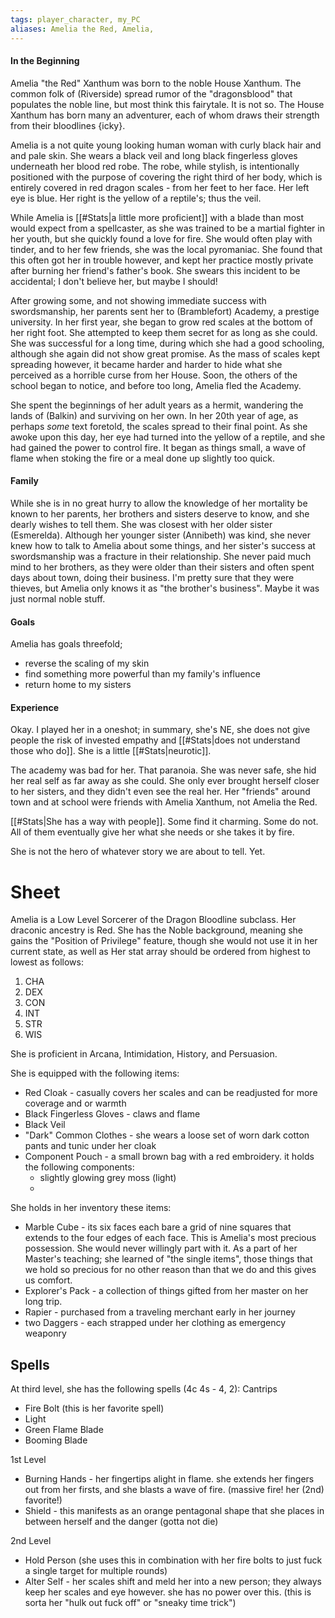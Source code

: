 ```yaml
---
tags: player_character, my_PC
aliases: Amelia the Red, Amelia, 
---
```


#### In the Beginning
Amelia "the Red" Xanthum was born to the noble House Xanthum. The common folk of (Riverside) spread rumor of the "dragonsblood" that populates the noble line, but most think this fairytale. It is not so. The House Xanthum has born many an adventurer, each of whom draws their strength from their bloodlines {icky}.

Amelia is a not quite young looking human woman with curly black hair and and pale skin. She wears a black veil and long black fingerless gloves underneath her blood red robe. The robe, while stylish, is intentionally positioned with the purpose of covering the right third of her body, which is entirely covered in red dragon scales - from her feet to her face. Her left eye is blue. Her right is the yellow of a reptile's; thus the veil.

While Amelia is [[#Stats|a little more proficient]] with a blade than most would expect from a spellcaster, as she was trained to be a martial fighter in her youth, but she quickly found a love for fire. She would often play with tinder, and to her few friends, she was the local pyromaniac. She found that this often got her in trouble however, and kept her practice mostly private after burning her friend's father's book. She swears this incident to be accidental; I don't believe her, but maybe I should! 

After growing some, and not showing immediate success with swordsmanship, her parents sent her to (Bramblefort) Academy, a prestige university. In her first year, she began to grow red scales at the bottom of her right foot. She attempted to keep them secret for as long as she could. She was successful for a long time, during which she had a good schooling, although she again did not show great promise. As the mass of scales kept spreading however, it became harder and harder to hide what she perceived as a horrible curse from her House. Soon, the others of the school began to notice, and before too long, Amelia fled the Academy. 

She spent the beginnings of her adult years as a hermit, wandering the lands of (Balkin) and surviving on her own. In her 20th year of age, as perhaps *some* text foretold, the scales spread to their final point. As she awoke upon this day, her eye had turned into the yellow of a reptile, and she had gained the power to control fire. It began as things small, a wave of flame when stoking the fire or a meal done up slightly too quick. 

#### Family
While she is in no great hurry to allow the knowledge of her mortality be known to her parents, her brothers and sisters deserve to know, and she dearly wishes to tell them. She was closest with her older sister (Esmerelda). Although her younger sister (Annibeth) was kind, she never knew how to talk to Amelia about some things, and her sister's success at swordsmanship was a fracture in their relationship. She never paid much mind to her brothers, as they were older than their sisters and often spent days about town, doing their business. I'm pretty sure that they were thieves, but Amelia only knows it as "the brother's business". Maybe it was just normal noble stuff.

#### Goals
Amelia has goals threefold;
- reverse the scaling of my skin
- find something more powerful than my family's influence
- return home to my sisters

#### Experience
Okay. I played her in a oneshot; in summary, she's NE, she does not give people the risk of invested empathy and [[#Stats|does not understand those who do]]. She is a little [[#Stats|neurotic]]. 

The academy was bad for her. That paranoia. She was never safe, she hid her real self as far away as she could. She only ever brought herself closer to her sisters, and they didn't even see the real her. Her "friends" around town and at school were friends with Amelia Xanthum, not Amelia the Red. 

[[#Stats|She has a way with people]]. Some find it charming. Some do not. All of them eventually give her what she needs or she takes it by fire.

She is not the hero of whatever story we are about to tell. Yet.

# Sheet
Amelia is a Low Level Sorcerer of the Dragon Bloodline subclass. Her draconic ancestry is Red. She has the Noble background, meaning she gains the "Position of Privilege" feature, though she would not use it in her current state, as well as 
Her stat array should be ordered from highest to lowest as follows:

1. CHA
2. DEX
3. CON
4. INT
5. STR
6. WIS

She is proficient in Arcana, Intimidation, History, and Persuasion.

She is equipped with the following items:
- Red Cloak - casually covers her scales and can be readjusted for more coverage and or warmth
- Black Fingerless Gloves - claws and flame
- Black Veil
- "Dark" Common Clothes - she wears a loose set of worn dark cotton pants and tunic under her cloak
- Component Pouch - a small brown bag with a red embroidery. it holds the following components:
	- slightly glowing grey moss (light)
	- 

She holds in her inventory these items:
- Marble Cube - its six faces each bare a grid of nine squares that extends to the four edges of each face. This is Amelia's most precious possession. She would never willingly part with it. As a part of her Master's teaching; she learned of "the single items", those things that we hold so precious for no other reason than that we do and this gives us comfort. 
- Explorer's Pack - a collection of things gifted from her master on her long trip.
- Rapier - purchased from a traveling merchant early in her journey
- two Daggers - each strapped under her clothing as emergency weaponry

## Spells

At third level, she has the following spells (4c 4s - 4, 2):
Cantrips
- Fire Bolt (this is her favorite spell)
- Light 
- Green Flame Blade
- Booming Blade

1st Level
- Burning Hands  - her fingertips alight in flame. she extends her fingers out from her firsts, and she blasts a wave of fire. (massive fire! her (2nd) favorite!)
- Shield  - this manifests as an orange pentagonal shape that she places in between herself and the danger (gotta not die)

2nd Level
- Hold Person (she uses this in combination with her fire bolts to just fuck a single target for multiple rounds)
- Alter Self - her scales shift and meld her into a new person; they always keep her scales and eye however. she has no power over this. (this is sorta her "hulk out fuck off" or "sneaky time trick")
